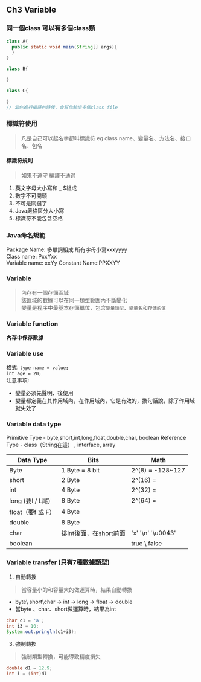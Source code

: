 ## Ch3 Variable

### 同一個class 可以有多個class類
```Java
class A{
  public static void main(String[] args){
  }
}

class B{

}

class C{

}
// 當你進行編譯的時候，會幫你輸出多個class file
```
### 標識符使用
> 凡是自己可以起名字都叫標識符 eg class name、變量名、方法名、接口名、包名
#### 標識符規則  
>如果不遵守 編譯不通過
1. 英文字母大小寫和 _ $組成
2. 數字不可開頭
3. 不可是關鍵字
4. Java嚴格區分大小寫
5. 標識符不能包含空格

### Java命名規範
Package Name: 多單詞組成 所有字母小寫xxxyyyy  
Class name: PxxYxx  
Variable name: xxYy
Constant Name:PPXXYY

### Variable
> 內存有一個存儲區域  
> 該區域的數據可以在同一類型範圍內不斷變化  
> 變量是程序中最基本存儲單位，包含`變量類型`、`變量名`和`存儲的值`  

### Variable function
**內存中保存數據**

### Variable use
格式:
`type name = value; `  
`int age = 20;`  
注意事項:
+ 變量必須先聲明、後使用
+ 變量都定義在其作用域內，在作用域內，它是有效的，換句話說，除了作用域就失效了  

### Variable data type
Primitive Type -  byte,short,int,long,float,double,char, boolean
Reference Type - class（String在這） , interface, array

|Data Type| Bits |   Math  |
|---------|-------|--------|
|Byte| 1 Byte = 8 bit| 2^(8)  = -128~127|
|short|2 Byte|2^(16)  =  |
|int |4 Byte|2^(32) =  |
|long (要l / L尾)| 8 Byte|2^(64) =  |
|float（要f 或 F）|4 Byte|          |
|double|8 Byte|         |
|char|排int後面，在short前面| 'x' '\n' '\u0043'|
|boolean| |true \ false |

### Variable transfer (只有7種數據類型)
1. 自動轉換
> 當容量小的和容量大的做運算時，結果自動轉換
+ byte\ short\char -> int -> long -> float -> double
+ 當byte 、char、short做運算時，結果為int
```Java
char c1 = 'a';
int i3 = 10;
System.out.pringln(c1+i3);
```
3. 強制轉換
> 強制類型轉換，可能導致精度損失
```java
double d1 = 12.9;
int i = (int)dl
```
